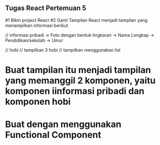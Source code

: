 ## Tugas React Pertemuan 5

#1 Bikin project React
#2 Ganti Tampilan React menjadi tampilan yang menampilkan informasi berikut

// informasi pribadi
-> Foto dengan bentuk lingkaran
-> Nama Lengkap
-> Pendidikan/sekolah
-> Umur

// hobi
// tampilkan 3 hobi
// tampilkan menggunakan list

# Buat tampilan itu menjadi tampilan yang memanggil 2 komponen, yaitu komponen iinformasi pribadi dan komponen hobi
# Buat dengan menggunakan Functional Component

